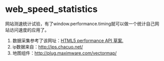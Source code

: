 web_speed_statistics
====================

网站测速统计试验，有了window.performance.timing就可以做一个统计自己网站访问速度的应用了。

1. 数据采集参考了该网址：[HTML5 performance API 草案.](http://www.cnblogs.com/_franky/archive/2011/11/07/2238980.html)
1. ip数据来自：http://ips.chacuo.net/
1. 地图组件：http://plug.maximware.com/vectormap/
